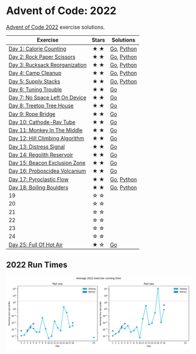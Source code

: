 # Advent of Code: 2022

[Advent of Code 2022](https://adventofcode.com/2022) exercise solutions.

<!-- ★ ☆ -->

| Exercise                                                              | Stars | Solutions                                                                  |
|-----------------------------------------------------------------------|:-----:|----------------------------------------------------------------------------|
| [Day 1: Calorie Counting](01-calorieCounting/README.md)               |  ★ ★  | [Go](01-calorieCounting/go), [Python](01-calorieCounting/py)               |
| [Day 2: Rock Paper Scissors](02-rockPaperScissors/README.md)          |  ★ ★  | [Go](02-rockPaperScissors/go), [Python](02-rockPaperScissors/py)           |
| [Day 3: Rucksack Reorganization](03-rucksackReorganization/README.md) |  ★ ★  | [Go](03-rucksackReorganization/go), [Python](03-rucksackReorganization/py) |
| [Day 4: Camp Cleanup](04-campCleanup/README.md)                       |  ★ ★  | [Go](04-campCleanup/go), [Python](04-campCleanup/py)                       |
| [Day 5: Supply Stacks](05-supplyStacks/README.md)                     |  ★ ★  | [Go](05-supplyStacks/go), [Python](05-supplyStacks/py)                     |
| [Day 6: Tuning Trouble](06-tuningTrouble/README.md)                   |  ★ ★  | [Go](06-tuningTrouble/go)                                                  |
| [Day 7: No Space Left On Device](07-noSpaceLeftOnDevice/README.md)    |  ★ ★  | [Go](07-noSpaceLeftOnDevice/go)                                            |
| [Day 8: Treetop Tree House](08-treetopTreeHouse/README.md)            |  ★ ★  | [Go](08-treetopTreeHouse/go)                                               |
| [Day 9: Rope Bridge](09-ropeBridge/README.md)                         |  ★ ★  | [Go](09-ropeBridge/go)                                                     |
| [Day 10: Cathode-Ray Tube](10-cathodeRayTube/README.md)               |  ★ ★  | [Go](10-cathodeRayTube/go)                                                 |
| [Day 11: Monkey In The Middle](11-monkeyInTheMiddle/README.md)        |  ★ ★  | [Go](11-monkeyInTheMiddle/go)                                              |
| [Day 12: Hill Climbing Algorithm](12-hillClimbingAlgorithm/README.md) |  ★ ★  | [Go](12-hillClimbingAlgorithm/go)                                          |
| [Day 13: Distress Signal](13-distressSignal/README.md)                |  ★ ★  | [Go](13-distressSignal/go)                                                 |
| [Day 14: Regolith Reservoir](14-regolithReservoir/README.md)          |  ★ ★  | [Go](14-regolithReservoir/go)                                              |
| [Day 15: Beacon Exclusion Zone](15-beaconExclusionZone/README.md)     |  ★ ★  | [Go](15-beaconExclusionZone/go)                                            |
| [Day 16: Proboscidea Volcanium](16-proboscideaVolcanium/go)           |  ★ ★  | [Go](16-proboscideaVolcanium/go)                                           |
| [Day 17: Pyroclastic Flow](17-pyroclasticFlow/README.md)              |  ★ ★  | [Go](17-pyroclasticFlow/go), [Python](17-pyroclasticFlow/py)               |
| [Day 18: Boiling Boulders](18-boilingBoulders/README.md)              |  ★ ★  | [Go](18-boilingBoulders/go), [Python](18-boilingBoulders/py)               |
| 19                                                                    |  ☆ ☆  |                                                                            |
| 20                                                                    |  ☆ ☆  |                                                                            |
| 21                                                                    |  ☆ ☆  |                                                                            |
| 22                                                                    |  ☆ ☆  |                                                                            |
| 23                                                                    |  ☆ ☆  |                                                                            |
| 24                                                                    |  ☆ ☆  |                                                                            |
| [Day 25: Full Of Hot Air](25-fullOfHotAir/README.md)                  |  ★ ☆  | [Go](25-fullOfHotAir/go)                                                   |

## 2022 Run Times

![2022 exercise run-time graphs](run-times.png)
